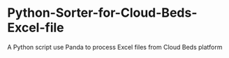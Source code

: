 # Python-Sorter-for-Cloud-Beds-Excel-file
A Python script use Panda to process Excel files from Cloud Beds platform
